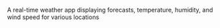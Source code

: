 A real-time weather app displaying forecasts, temperature, humidity, and wind speed for various locations